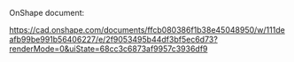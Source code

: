 OnShape document:

https://cad.onshape.com/documents/ffcb080386f1b38e45048950/w/111deafb99be991b56406227/e/2f9053495b44df3bf5ec6d73?renderMode=0&uiState=68cc3c6873af9957c3936df9
